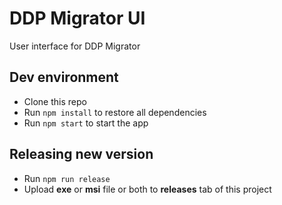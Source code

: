 # DDP Migrator UI
User interface for DDP Migrator

## Dev environment

* Clone this repo
* Run ```npm install``` to restore all dependencies
* Run ```npm start``` to start the app

## Releasing new version

* Run ```npm run release```
* Upload **exe** or **msi** file or both to **releases** tab of this project